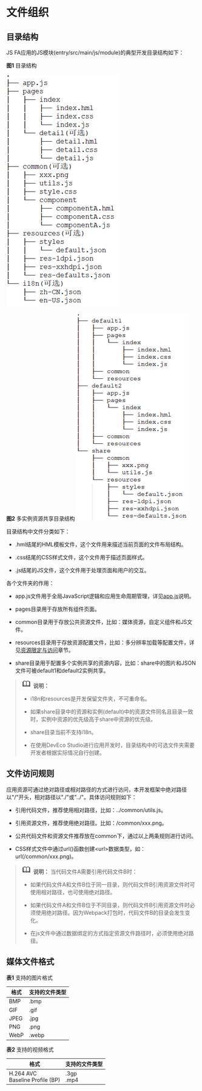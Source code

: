 # 文件组织

## 目录结构

JS FA应用的JS模块(entry/src/main/js/module)的典型开发目录结构如下：

**图1** 目录结构

![zh-cn_image_0000001127284926](figures/zh-cn_image_0000001127284926.png)

**图2** 多实例资源共享目录结构
![zh-cn_image_0000001173164777](figures/zh-cn_image_0000001173164777.png)

目录结构中文件分类如下：

- .hml结尾的HML模板文件，这个文件用来描述当前页面的文件布局结构。

- .css结尾的CSS样式文件，这个文件用于描述页面样式。

- .js结尾的JS文件，这个文件用于处理页面和用户的交互。

各个文件夹的作用：

- app.js文件用于全局JavaScript逻辑和应用生命周期管理，详见[app.js](../ui/js-framework-js-file.md)说明。

- pages目录用于存放所有组件页面。

- common目录用于存放公共资源文件，比如：媒体资源，自定义组件和JS文件。

- resources目录用于存放资源配置文件，比如：多分辨率加载等配置文件，详见[资源限定与访问](../ui/js-framework-resource-restriction.md)章节。

- share目录用于配置多个实例共享的资源内容，比如：share中的图片和JSON文件可被default1和default2实例共享。

> ![icon-note.gif](public_sys-resources/icon-note.gif) **说明：**
> - i18n和resources是开发保留文件夹，不可重命名。
>
> 
> - 如果share目录中的资源和实例(default)中的资源文件同名且目录一致时，实例中资源的优先级高于share中资源的优先级。
>
> 
> - share目录当前不支持i18n。
> 
> - 在使用DevEco Studio进行应用开发时，目录结构中的可选文件夹需要开发者根据实际情况自行创建。


## 文件访问规则

应用资源可通过绝对路径或相对路径的方式进行访问，本开发框架中绝对路径以"/"开头，相对路径以"./"或"../"。具体访问规则如下：

- 引用代码文件，推荐使用相对路径，比如：../common/utils.js。

- 引用资源文件，推荐使用绝对路径。比如：/common/xxx.png。

- 公共代码文件和资源文件推荐放在common下，通过以上两条规则进行访问。

- CSS样式文件中通过url()函数创建&lt;url&gt;数据类型，如：url(/common/xxx.png)。

> ![icon-note.gif](public_sys-resources/icon-note.gif) **说明：**
> 当代码文件A需要引用代码文件B时：
> 
> - 如果代码文件A和文件B位于同一目录，则代码文件B引用资源文件时可使用相对路径，也可使用绝对路径。
> 
> - 如果代码文件A和文件B位于不同目录，则代码文件B引用资源文件时必须使用绝对路径。因为Webpack打包时，代码文件B的目录会发生变化。
>
> 
> - 在js文件中通过数据绑定的方式指定资源文件路径时，必须使用绝对路径。


## 媒体文件格式

**表1** 支持的图片格式

| 格式 | 支持的文件类型 |
| -------- | -------- |
| BMP | .bmp |
| GIF | .gif |
| JPEG | .jpg |
| PNG | .png |
| WebP | .webp |

**表2** 支持的视频格式

| 格式 | 支持的文件类型 |
| -------- | -------- |
| H.264&nbsp;AVC<br/>Baseline&nbsp;Profile&nbsp;(BP) | .3gp<br/>.mp4 |
